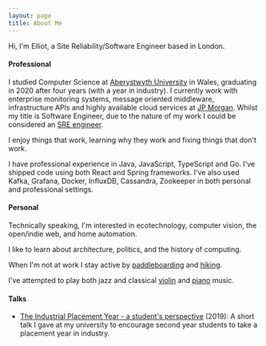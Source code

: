 ```yaml
---
layout: page
title: About Me
---
```


Hi, I'm Elliot, a Site Reliability/Software Engineer based in London.


#### Professional 

I studied Computer Science at [Aberystwyth University](https://www.aber.ac.uk/en/cs/) in Wales, graduating in 2020 after four years (with a year in industry). 
I currently work with enterprise monitoring systems, message oriented middleware, infrastructure APIs and highly available cloud services at [JP Morgan](https://www.jpmorgan.com/insights/technology). Whilst my title is Software Engineer, due to the nature of my work I could be considered an [SRE engineer](https://www.redhat.com/en/topics/devops/what-is-sre).

I enjoy things that work, learning why they work and fixing things that don't work.

I have professional experience in Java, JavaScript, TypeScript and Go. I've shipped code using both  React and Spring frameworks. I've also used Kafka, Grafana, Docker, InfluxDB, Cassandra, Zookeeper in both personal and professional settings.  
    
#### Personal

Technically speaking, I'm interested in ecotechnology, computer vision, the open/indie web, and home automation.
        
I like to learn about architecture, politics, and the history of computing. 

When I'm not at work I stay active by [paddleboarding](https://gallery.angharadbache.com/-paddleboardandchill/sneakpeek) and [hiking](https://gallery.angharadbache.com/-penyfan/gallery).

I've attempted to play both jazz and classical [violin](https://issuu.com/musicforyouth/docs/mfy_proms_programme_2016_rd8_ver2) and [piano](https://soundcloud.com/ealker) music.


<!-- <div class="container">

and <a href="http://bronglais.blogspot.com/2017/05/aberystwyth-town-council-election.html">politics</a>.</p>
  <div class="mx-auto">
    <div class="intro">
      <h4>I find that my time is split in three ways:</h4> 
    </div>
  </div>
</div>


<div class="container">
  <div class="row">
    <div class="col-sm" style="background-color:#00567F">
      <h3 class="text-center">EBS</h3>
      <p class="text-center">I'm an advisor for an exciting new start up called European Blockchain Solutions. Find out more <a href="https://web.archive.org/web/20180810090909/http://euroblockchain.solutions/" class="bg-inverse text-white">here</a>.</p>
    </div>
    
    <div class="col-sm" style="background-color:#00ACFF">
      <h3 class="text-center">TEDx</h3>
      <p class="text-center bg-inverse text-white">I'm  working with some really awesome people on <a href="https://web.archive.org/web/20180810090909/http://tedxaberystwyth.com/">TEDx Aberystwyth</a>.</p>
    </div>

    <div class="col-sm" style="background-color:#0089CC">
      <h3 class="text-center">BSc</h3>
      <p class="text-center">I'm currently studying for my BSc in Computer Science at Aberystwyth University. My student page can be found <a href="https://web.archive.org/web/20180810090909/http://users.aber.ac.uk/ela12" class="bg-inverse text-white">here</a>.</p>
    </div>
  </div>
</div> -->

#### Talks

- [The Industrial Placement Year - a student's perspective](https://www.aber.ac.uk/~dcswww/Dept/Teaching/Year-2/Second_Year_Induction-2019.html) (2019): A short talk I gave at my university to encourage second year students to take a placement year in industry.
